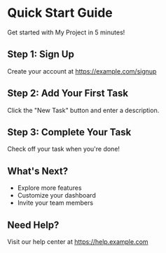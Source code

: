 # Quick Start Guide

Get started with My Project in 5 minutes!

## Step 1: Sign Up

Create your account at https://example.com/signup

## Step 2: Add Your First Task

Click the "New Task" button and enter a description.

## Step 3: Complete Your Task

Check off your task when you're done!

## What's Next?

- Explore more features
- Customize your dashboard
- Invite your team members

## Need Help?

Visit our help center at https://help.example.com
